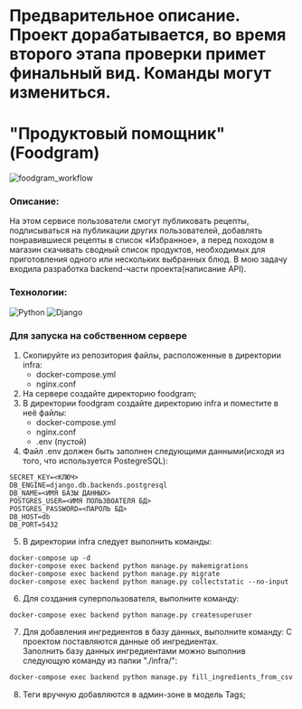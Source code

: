 # Предварительное описание. Проект дорабатывается, во время второго этапа проверки примет финальный вид. Команды могут измениться.
# "Продуктовый помощник" (Foodgram)
![foodgram_workflow](https://github.com/LunarBirdMYT/foodgram-project-react/workflows/foodgram_workflow/badge.svg)
### Описание:
На этом сервисе пользователи смогут публиковать рецепты, подписываться на публикации других пользователей, добавлять понравившиеся рецепты в список «Избранное», а перед походом в магазин скачивать сводный список продуктов, необходимых для приготовления одного или нескольких выбранных блюд. В мою задачу входила разработка backend-части проекта(написание API).

### Технологии:
![Python](https://img.shields.io/badge/Python-3.7-green)
![Django](https://img.shields.io/badge/Django-2.2.16-green)

### Для запуска на собственном сервере
1. Скопируйте из репозитория файлы, расположенные в директории infra:
    - docker-compose.yml
    - nginx.conf
2. На сервере создайте директорию foodgram;
3. В директории foodgram создайте директорию infra и поместите в неё файлы:
    - docker-compose.yml
    - nginx.conf
    - .env (пустой)
4. Файл .env должен быть заполнен следующими данными(исходя из того, что используется PostegreSQL):
```
SECRET_KEY=<КЛЮЧ>
DB_ENGINE=django.db.backends.postgresql
DB_NAME=<ИМЯ БАЗЫ ДАННЫХ>
POSTGRES_USER=<ИМЯ ПОЛЬЗВОАТЕЛЯ БД>
POSTGRES_PASSWORD=<ПАРОЛЬ БД>
DB_HOST=db
DB_PORT=5432
```

5. В директории infra следует выполнить команды:
```
docker-compose up -d
docker-compose exec backend python manage.py makemigrations
docker-compose exec backend python manage.py migrate
docker-compose exec backend python manage.py collectstatic --no-input
```

6. Для создания суперпользователя, выполните команду:
```
docker-compose exec backend python manage.py createsuperuser
```

7. Для добавления ингредиентов в базу данных, выполните команду:
С проектом поставляются данные об ингредиентах.  
Заполнить базу данных ингредиентами можно выполнив следующую команду из папки "./infra/":
```bash
docker-compose exec backend python manage.py fill_ingredients_from_csv --path data/
```

8. Теги вручную добавляются в админ-зоне в модель Tags;
